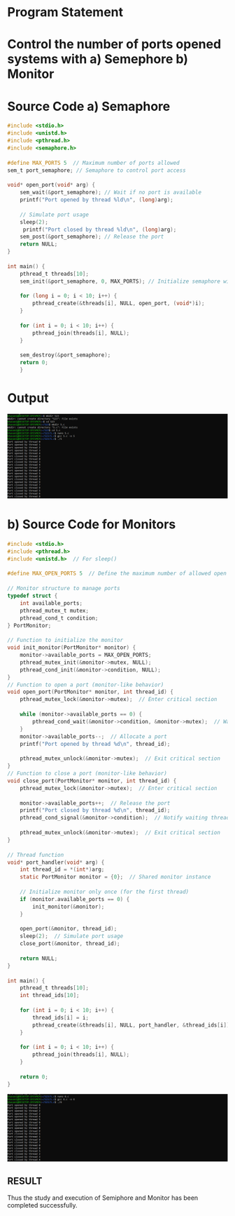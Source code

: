 # Program Statement
# Control the number of ports opened systems with a) Semephore b) Monitor
# Source Code a) Semaphore
```c
#include <stdio.h>
#include <unistd.h>
#include <pthread.h>
#include <semaphore.h>

#define MAX_PORTS 5  // Maximum number of ports allowed
sem_t port_semaphore; // Semaphore to control port access

void* open_port(void* arg) {
    sem_wait(&port_semaphore); // Wait if no port is available
    printf("Port opened by thread %ld\n", (long)arg);
    
    // Simulate port usage
    sleep(2);
     printf("Port closed by thread %ld\n", (long)arg);
    sem_post(&port_semaphore); // Release the port
    return NULL;
}

int main() {
    pthread_t threads[10];
    sem_init(&port_semaphore, 0, MAX_PORTS); // Initialize semaphore with MAX_PORTS

    for (long i = 0; i < 10; i++) {
        pthread_create(&threads[i], NULL, open_port, (void*)i);
    }

    for (int i = 0; i < 10; i++) {
        pthread_join(threads[i], NULL);
    }

    sem_destroy(&port_semaphore);
    return 0;
    }
```
# Output
![Semsphore output](https://github.com/BhavaniJagirdar/Operating-System-Lab/blob/b82717977f3ae31bcff67fbfe114f0182a7f37ac/Exp4/4aexp.png)

# b) Source Code for Monitors
```c
#include <stdio.h>
#include <pthread.h>
#include <unistd.h>  // For sleep()

#define MAX_OPEN_PORTS 5  // Define the maximum number of allowed open ports

// Monitor structure to manage ports
typedef struct {
    int available_ports;
    pthread_mutex_t mutex;
    pthread_cond_t condition;
} PortMonitor;

// Function to initialize the monitor
void init_monitor(PortMonitor* monitor) {
    monitor->available_ports = MAX_OPEN_PORTS;
    pthread_mutex_init(&monitor->mutex, NULL);
    pthread_cond_init(&monitor->condition, NULL);
}
// Function to open a port (monitor-like behavior)
void open_port(PortMonitor* monitor, int thread_id) {
    pthread_mutex_lock(&monitor->mutex);  // Enter critical section

    while (monitor->available_ports == 0) {
        pthread_cond_wait(&monitor->condition, &monitor->mutex);  // Wait if no ports are available
    }
    monitor->available_ports--;  // Allocate a port
    printf("Port opened by thread %d\n", thread_id);

    pthread_mutex_unlock(&monitor->mutex);  // Exit critical section
}
// Function to close a port (monitor-like behavior)
void close_port(PortMonitor* monitor, int thread_id) {
    pthread_mutex_lock(&monitor->mutex);  // Enter critical section

    monitor->available_ports++;  // Release the port
    printf("Port closed by thread %d\n", thread_id);
    pthread_cond_signal(&monitor->condition);  // Notify waiting threads

    pthread_mutex_unlock(&monitor->mutex);  // Exit critical section
}

// Thread function
void* port_handler(void* arg) {
    int thread_id = *(int*)arg;
    static PortMonitor monitor = {0};  // Shared monitor instance

    // Initialize monitor only once (for the first thread)
    if (monitor.available_ports == 0) {
        init_monitor(&monitor);
    }

    open_port(&monitor, thread_id);
    sleep(2);  // Simulate port usage
    close_port(&monitor, thread_id);

    return NULL;
}

int main() {
    pthread_t threads[10];
    int thread_ids[10];

    for (int i = 0; i < 10; i++) {
        thread_ids[i] = i;
        pthread_create(&threads[i], NULL, port_handler, &thread_ids[i]);
    }

    for (int i = 0; i < 10; i++) {
        pthread_join(threads[i], NULL);
    }

    return 0;
}
```
![monitor output](https://github.com/BhavaniJagirdar/Operating-System-Lab/blob/dcd546f885847df47927e2be8e6dda09cda93189/Exp4/4bexp.png)

## RESULT
 Thus the study and execution of Semiphore and Monitor has been completed successfully.

